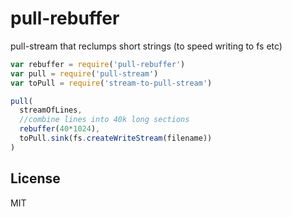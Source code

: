 # pull-rebuffer

pull-stream that reclumps short strings (to speed writing to fs etc)

``` js
var rebuffer = require('pull-rebuffer')
var pull = require('pull-stream')
var toPull = require('stream-to-pull-stream')

pull(
  streamOfLines,
  //combine lines into 40k long sections
  rebuffer(40*1024),
  toPull.sink(fs.createWriteStream(filename))
)

```

## License

MIT
